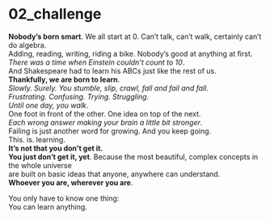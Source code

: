# 02_challenge
<!DOCTYPE HTML>
<html>
    <head>
        <title>Challenge: You can learn text tags</title>
        <meta charset="utf-8">
    </head>
    <body>
        <p>
        <strong>Nobody’s born smart</strong>. We all start at 0. Can’t talk, can’t walk, certainly can’t do algebra.<br>
        Adding, reading, writing, riding a bike. Nobody’s good at anything at first.<br>
        <em>There was a time when Einstein couldn’t count to 10</em>.<br>
        And Shakespeare had to learn his ABCs just like the rest of us.<br>
        <strong>Thankfully, we are born to learn</strong>.<br>
        <em>Slowly. Surely. You stumble, slip, crawl, fall and fail and fall.<br>
        Frustrating. Confusing. Trying. Struggling.<br>
        Until one day, you walk</em>.<br>
        One foot in front of the other. One idea on top of the next.<br>
        <em>Each wrong answer making your brain a little bit stronger</em>.<br>
        Failing is just another word for growing. And you keep going.<br>
        This. is. learning.<br>
        <strong>It’s not that you don’t get it. <br>
        You just don’t get it, yet</strong>.
        Because the most beautiful, complex concepts in the whole universe<br>
        are built on basic ideas that anyone, anywhere can understand.<br>
        <strong>Whoever you are, wherever you are</strong>.<br>
        </p>
        <p>
        You only have to know one thing:<br>
        You can learn anything.
        </p>
    </body>
</html>
